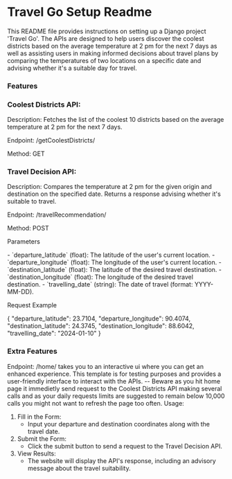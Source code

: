 <h1>Travel Go Setup Readme</h1>

This README file provides instructions on setting up a Django project 'Travel Go'. The APIs are designed to help users discover the coolest districts based on the average temperature at 2 pm for the next 7 days as well as assisting users in making informed decisions about travel plans by comparing the temperatures of two locations on a specific date and advising whether it's a suitable day for travel.

### Features
### Coolest Districts API:
<p>Description: Fetches the list of the coolest 10 districts based on the average temperature at 2 pm for the next 7 days.</p>
<p>Endpoint: /getCoolestDistricts/</p>
<p>Method: GET</p>

### Travel Decision API:
<p>Description: Compares the temperature at 2 pm for the given origin and destination on the specified date. Returns a response advising whether it's suitable to travel.</p>
<p>Endpoint: /travelRecommendation/</p>
<p>Method: POST</p>
<p>Parameters</p>
- `departure_latitude` (float): The latitude of the user's current location.
- `departure_longitude` (float): The longitude of the user's current location.
- `destination_latitude` (float): The latitude of the desired travel destination.
- `destination_longitude` (float): The longitude of the desired travel destination.
- `travelling_date` (string): The date of travel (format: YYYY-MM-DD).
<p>Request Example</p>
<p>{
  "departure_latitude": 23.7104,
  "departure_longitude": 90.4074,
  "destination_latitude": 24.3745,
  "destination_longitude": 88.6042,
  "travelling_date": "2024-01-10"
}</p>

### Extra Features
Endpoint: /home/ takes you to an interactive ui where you can get an enhanced experience. This template is for testing purposes and provides a user-friendly interface to interact with the APIs.
-- Beware as you hit home page it immedietly send request to the Coolest Districts API making several calls and as your daily requests limits are suggested to remain below 10,000 calls you might not want to refresh the page too often.
Usage:
1. Fill in the Form:
   - Input your departure and destination coordinates along with the travel date.
3. Submit the Form:
   - Click the submit button to send a request to the Travel Decision API.
4. View Results:
   - The website will display the API's response, including an advisory message about the travel suitability.


